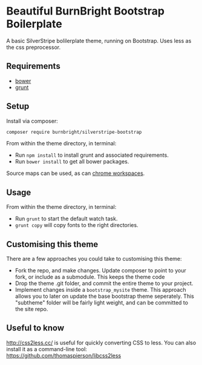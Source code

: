 # Beautiful BurnBright Bootstrap Boilerplate

A basic SilverStripe bolilerplate theme, running on Bootstrap. Uses less as the css preprocessor.

## Requirements

 * [bower](http://bower.io/)
 * [grunt](http://gruntjs.com/)

## Setup

Install via composer:

```sh
composer require burnbright/silverstripe-bootstrap
```

From within the theme directory, in terminal:

 * Run `npm install` to install grunt and associated requirements.
 * Run `bower install` to get all bower packages.

Source maps can be used, as can [chrome workspaces](https://developer.chrome.com/devtools/docs/workspaces).

## Usage

From within the theme directory, in terminal:

 * Run `grunt` to start the default watch task.
 * `grunt copy` will copy fonts to the right directories.

## Customising this theme

There are a few approaches you could take to customising this theme:

 * Fork the repo, and make changes. Update composer to point to your fork, or include as a submodule. This keeps the theme code 
 * Drop the theme .git folder, and commit the entire theme to your project.
 * Implement changes inside a `bootstrap_mysite` theme. This approach allows you to later on update the base bootstrap theme seperately. This "subtheme" folder will be fairly light weight, and can be committed to the site repo.


## Useful to know

http://css2less.cc/ is useful for quickly converting CSS to less. You can also install it as a command-line tool: https://github.com/thomaspierson/libcss2less
